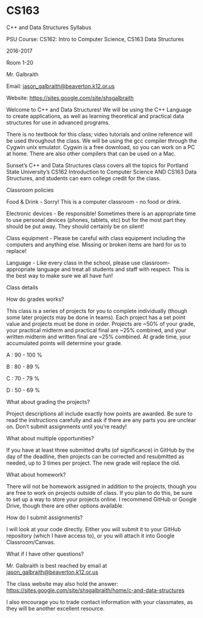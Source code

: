 # CS163
C++ and Data Structures Syllabus

PSU Course: CS162: Intro to Computer Science, CS163 Data Structures

2016-2017

Room 1-20

 

Mr. Galbraith

Email: jason_galbraith@beaverton.k12.or.us

Website: https://sites.google.com/site/shsgalbraith

 

Welcome to C++ and Data Structures! We will be using the C++ Language to create applications, as well as learning theoretical and practical data structures for use in advanced programs.

 

There is no textbook for this class; video tutorials and online reference will be used throughout the class. We will be using the gcc compiler through the Cygwin unix emulator. Cygwin is a free download, so you can work on a PC at home. There are also other compilers that can be used on a Mac.

 

Sunset’s C++ and Data Structures class covers all the topics for Portland State University’s CS162 Introduction to Computer Science AND CS163 Data Structures, and students can earn college credit for the class.

 

Classroom policies

Food & Drink - Sorry! This is a computer classroom - no food or drink.

Electronic devices - Be responsible! Sometimes there is an appropriate time to use personal devices (phones, tablets, etc) but for the most part they should be put away. They should certainly be on silent!

Class equipment - Please be careful with class equipment including the computers and anything else. Missing or broken items are hard for us to replace!

Language - Like every class in the school, please use classroom-appropriate language and treat all students and staff with respect. This is the best way to make sure we all have fun!

 

 

Class details

How do grades works?

This class is a series of projects for you to complete individually (though some later projects may be done in teams). Each project has a set point value and projects must be done in order. Projects are ~50% of your grade, your practical midterm and practical final are ~25% combined, and your written midterm and written final are ~25% combined. At grade time, your accumulated points will determine your grade.

A : 90 - 100 %

B : 80 - 89 %

C : 70 - 79 %

D : 50 - 69 %

 

What about grading the projects?

Project descriptions all include exactly how points are awarded. Be sure to read the instructions carefully and ask if there are any parts you are unclear on. Don’t submit assignments until you’re ready!

 

What about multiple opportunities?

If you have at least three submitted drafts (of significance) in GitHub by the day of the deadline, then projects can be corrected and resubmitted as needed, up to 3 times per project. The new grade will replace the old.

 

What about homework?

There will not be homework assigned in addition to the projects, though you are free to work on projects outside of class. If you plan to do this, be sure to set up a way to store your projects online. I recommend GitHub or Google Drive, though there are other options available.

 

How do I submit assignments?

I will look at your code directly. Either you will submit it to your GitHub repository (which I have access to), or you will attach it into Google Classroom/Canvas.

 

What if I have other questions?

Mr. Galbraith is best reached by email at jason_galbraith@beaverton.k12.or.us

The class website may also hold the answer: https://sites.google.com/site/shsgalbraith/home/c-and-data-structures

I also encourage you to trade contact information with your classmates, as they will be another excellent resource.
